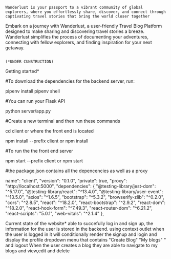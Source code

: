     Wanderlust is your passport to a vibrant community of global explorers, where you effortlessly share, discover, and connect through captivating travel stories that bring the world closer together
Embark on a journey with Wanderlust, a user-friendly Travel Blog Platform designed to make sharing and discovering travel stories a breeze. Wanderlust simplifies the process of documenting your adventures, connecting with fellow explorers, and finding inspiration for your next getaway.

                                                                                     (*UNDER CUNSTRUCTION)

Getting started*

#To download the dependencies for the backend server, run:

pipenv install
pipenv shell


#You can run your Flask API

python server/app.py

#Create a new terminal and then run these commands

cd client or where the front end is located

npm install --prefix client
           or
      npm install    

#To run the the front end server

npm start --prefix client
         or
      npm start       


#the package.json contains all the depencencies as well as a proxy 

name": "client",
  "version": "0.1.0",
  "private": true,
  "proxy": "http://localhost:5000",
  "dependencies": {
    "@testing-library/jest-dom": "^5.17.0",
    "@testing-library/react": "^13.4.0",
    "@testing-library/user-event": "^13.5.0",
    "axios": "^1.6.5",
    "bootstrap": "^5.3.2",
    "browserify-zlib": "^0.2.0",
    "cors": "^2.8.5",
    "react": "^18.2.0",
    "react-bootstrap": "^2.9.2",
    "react-dom": "^18.2.0",
    "react-hook-form": "^7.49.3",
    "react-router-dom": "^6.21.2",
    "react-scripts": "5.0.1",
    "web-vitals": "^2.1.4"
  },




Current state of the website*
able to succefully log in and sign up, the information for the user is stored in the backend.
using context outlet when the user is logged in it will conditionally render the signup and login and display the profile dropdown menu that contains "Create Blog" "My blogs" " and logout
When the user creates a blog they are able to navigate to my blogs and view,edit and delete 

  
